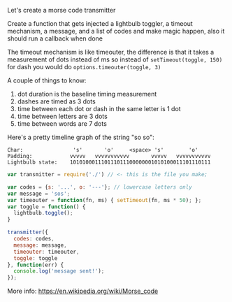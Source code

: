 Let's create a morse code transmitter

Create a function that gets injected a lightbulb toggler, a timeout mechanism, a message, and a list of codes and make magic happen, also it should run a callback when done

The timeout mechanism is like timeouter, the difference is that it takes a measurement of dots instead of ms so instead of `setTimeout(toggle, 150)` for dash you would do `options.timeouter(toggle, 3)`

A couple of things to know:

1. dot duration is the baseline timing measurement
2. dashes are timed as 3 dots
3. time between each dot or dash in the same letter is 1 dot
3. time between letters are 3 dots
4. time between words are 7 dots

Here's a pretty timeline graph of the string "so so":

```
Char:                's'       'o'     <space> 's'        'o'
Padding:            vvvvv   vvvvvvvvvvv       vvvvv   vvvvvvvvvvv
Lightbulb state:    101010001110111011100000001010100011101110111
```


```js
var transmitter = require('./') // <- this is the file you make;

var codes = {s: '...', o: '---'}; // lowercase letters only
var message = 'sos';
var timeouter = function(fn, ms) { setTimeout(fn, ms * 50); };
var toggle = function() {
  lightbulb.toggle();
}

transmitter({
  codes: codes,
  message: message,
  timeouter: timeouter,
  toggle: toggle
}, function(err) {
  console.log('message sent!');
});


```

More info: https://en.wikipedia.org/wiki/Morse_code
